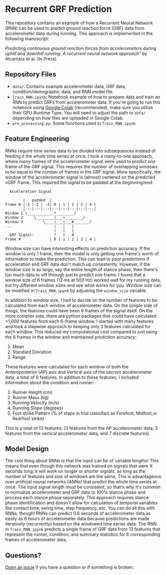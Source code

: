 # Recurrent GRF Prediction
This repository contains an example of how a Recurrent Neural Network (RNN) can be used to predict ground reaction
force (GRF) data from accelerometer data during running. This approach is implemented in the following manuscript:

*Predicting continuous ground reaction forces from accelerometers during uphill and downhill running: A recurrent 
neural network approach"* by Alcantara et al. (In Press)

## Repository Files
- `data/`: Contains example accelerometer data, GRF data, condition/demographic data, and RNN model file. 
- `Train_RNN.ipynb`: Notebook example of how to prepare data and train an RNN to predict GRFs from accelerometer data.
If you're going to run this notebook using [Google Colab](https://colab.research.google.com/) (recommended), make sure 
you utilize their GPU Runtime Type. You will need to adjust the path to `data/` depending on how files are uploaded in
Google Colab.
- `pre_processing.py`: Some functions used in `Train_RNN.ipynb`.

## Feature Engineering 
RNNs require time series data to be divided into subsequences instead of feeding it the whole time series at once. I took a 
many-to-one approach, where *many* frames of the accelerometer signal were used to predict *one* frame of the GRF signal.
This requires the number of overlapping windows to be equal to the number of frames in the GRF signal. More specifically, 
 the window of the accelerometer signal is (almost) centered on the predicted vGRF frame. This required the signal to 
be padded at the beginning/end:
```
  Acceleration Signal

        |   padded  |    
Frame # |-3 |-2 | -1| 0 | 1 | 2 | 3 | 4 |  
        |---|---|---|---|---|---|---|---|
Window 1 \____________*________/
Window 2     \________|___+________/
Window 3         \____|___|___#_______/
...                   |   |   |
                      |   |   |
  GRF Signal:         *   +   #
Frame #             | 0 | 1 | 2 | 3 | 4 |  
```
Window size can have interesting effects on prediction accuracy. If the window is only 1 frame, then the model is only 
getting one frame's worth of information to make the prediction. This can lead to poor predictions if acceleration and
GRF data don't match up consistently. However, if the window size is so large, say the entire length of stance phase,
then there's too much data to sift through just to predict one frame. I found that a window size of 6 frames (12 ms at 
500 Hz) worked well for my running data, but try different window sizes and see what works for you. Window size can be 
modified in `Train_RNN.ipynb` by adjusting the `window_size` variable.

In addition to window size, I  had to decide on the number of features to be calculated from each window of accelerometer
data. On the simple side of things, the features could have been 6 frames of the signal itself. On the more complex
side, there are python packages that could have calculated >1,000 features from each 6-frame window. I started with many
 features and took a stepwise approach to keeping only 3 features calculated for each window. This reduced my computational
 cost compared to just using the 6 frames in the window and maintained prediction accuracy:
1. Mean
1. Standard Deviation
1. Range

These features were calculated for each window of both the Anteroposterior (AP) axis and Vertical axis of the sacrum 
accelerometer data, a total of 6 features. In addition to these features, I included information about the condition and
runner:
1. Runner Height (cm)
1. Runner Mass (kg)
1. Running Velocity (m/s)
1. Running Slope (degrees)
1. Foot strike Pattern (% of steps in trial classified as Forefoot, Midfoot,or Rearfoot strike)

This is a total of 13 features: (3 features from the AP accelerometer data, 3 features from the vertical accelerometer 
data, and 7 discrete features).

## Model Design
The cool thing about RNNs is that the input can be of variable lengths! This means that even though this network
was trained on signals that were X seconds long, it will work on longer or shorter signals, as long as the number of 
features and size of windows are the same. This is advantageous over artificial neural networks (ANNs) that predict the 
whole time series at once. The input signal length must be consistent, so that's why it's common to normalize accelerometer
and GRF data to 100% stance phase and process each stance phase separately. This approach requires stance phase 
identification and doesn't allow for calculation of temporal variables like contact time, swing time, step frequency, 
etc. You can do all this with RNNs, though! RNNs can predict 0.6 seconds of accelerometer data as easily as 6 hours of 
accelerometer data because predictions are made iteratively (recurrently) based on the windowed time series data. The 
RNN in `Train_RNN.ipynb` predicts a single frame of GRF data from 13 features that represent the runner, condition, and 
summary statistics for 6 corresponding frames of accelerometer data.

## Questions?
[Open an issue](https://github.com/alcantarar/Recurrent_GRF_Prediction/issues/new) if you have a question or if 
something is broken. 
